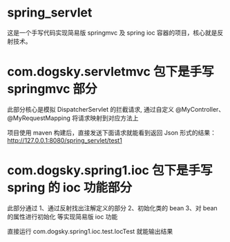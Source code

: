 # spring_servlet
这是一个手写代码实现简易版 springmvc 及 spring ioc 容器的项目，核心就是反射技术。

# com.dogsky.servletmvc 包下是手写 springmvc 部分

此部分核心是模拟 DispatcherServlet 的拦截请求, 通过自定义 @MyController、@MyRequestMapping 将请求映射到对应方法上

项目使用 maven 构建后，直接发送下面请求就能看到返回 Json 形式的结果：
http://127.0.0.1:8080/spring_servlet/test1

# com.dogsky.spring1.ioc 包下是手写 spring 的 ioc 功能部分

此部分通过 1、通过反射找出注解定义的部分 2、初始化类的 bean 3、对 bean 的属性进行初始化 等实现简易版 ioc 功能

直接运行 com.dogsky.spring1.ioc.test.IocTest 就能输出结果
